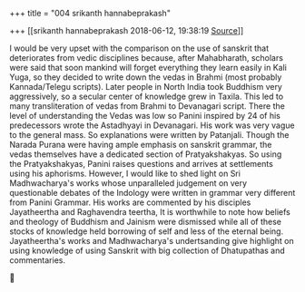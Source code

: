 +++
title = "004 srikanth hannabeprakash"

+++
[[srikanth hannabeprakash	2018-06-12, 19:38:19 [Source](https://groups.google.com/g/samskrita/c/4usHHM-8kTM)]]



I would be very upset with the comparison on the use of sanskrit that deteriorates from vedic disciplines because, after Mahabharath, scholars were said that soon mankind will forget everything they learn easily in Kali Yuga, so they decided to write down the vedas in Brahmi (most probably Kannada/Telegu scripts). Later people in North India took Buddhism very aggressively, so a secular center of knowledge grew in Taxila. This led to many transliteration of vedas from Brahmi to Devanagari script. There the level of understanding the Vedas was low so Panini inspired by 24 of his predecessors wrote the Astadhyayi in Devanagari. His work was very vague to the general mass. So explanations were written by Patanjali. Though the Narada Purana were having ample emphasis on sanskrit grammar, the vedas themselves have a dedicated section of Pratyakshakyas. So using the Pratyakshakyas, Panini raises questions and arrives at settlements using his aphorisms. However, I would like to shed light on Sri Madhwacharya's works whose unparalleled judgement on very questionable debates of the Indology were written in grammar very different from Panini Grammar. His works are commented by his disciples Jayatheertha and Raghavendra teertha, It is worthwhile to note how beliefs and theology of Buddhism and Jainism were dismissed while all of these stocks of knowledge held borrowing of self and less of the eternal being. Jayatheertha's works and Madhwacharya's undertsanding give highlight on using knowledge of using Sanskrit with big collection of Dhatupathas and commentaries. 



